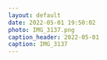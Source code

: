 ```yaml
---
layout: default
date: 2022-05-01 19:50:02
photo: IMG_3137.png
caption_header: 2022-05-01
caption: IMG_3137
---
```

